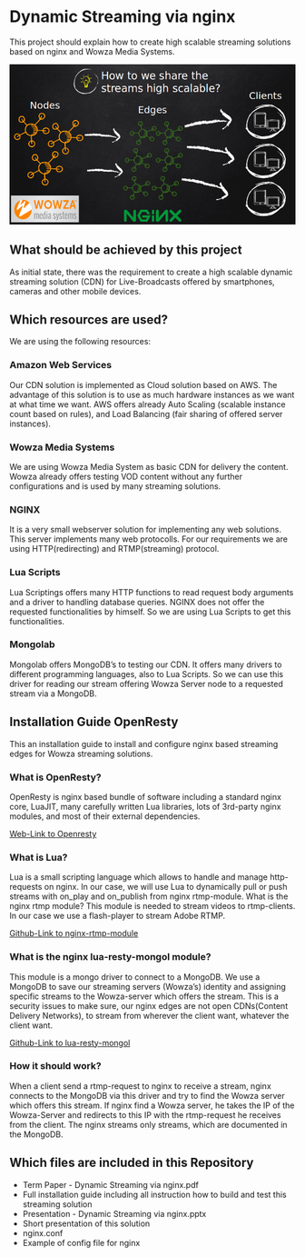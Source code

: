 # Dynamic Streaming via nginx

This project should explain how to create high scalable streaming solutions based on nginx and Wowza Media Systems.

![high scalable streaming solution](./HighScalableStreamingSolution.png)

## What should be achieved by this project
As initial state, there was the requirement to create a high scalable dynamic streaming
solution (CDN) for Live-Broadcasts offered by smartphones, cameras and other mobile devices.


## Which resources are used?
We are using the following resources:
### Amazon Web Services
Our CDN solution is implemented as Cloud solution
based on AWS.
The advantage of this solution is to use as much
hardware instances as we want at what time we
want.
AWS offers already Auto Scaling (scalable instance
count based on rules), and Load Balancing (fair
sharing of offered server instances).
### Wowza Media Systems
We are using Wowza Media System as basic CDN
for delivery the content.
Wowza already offers testing VOD content without
any further configurations and is used by many
streaming solutions.
### NGINX
It is a very small webserver solution for
implementing any web solutions.
This server implements many web protocolls. For
our requirements we are using HTTP(redirecting)
and RTMP(streaming) protocol.
### Lua Scripts
Lua Scriptings offers many HTTP functions to read
request body arguments and a driver to handling
database queries.
NGINX does not offer the requested functionalities
by himself. So we are using Lua Scripts to get this
functionalities.
### Mongolab
Mongolab offers MongoDB’s to testing our CDN.
It offers many drivers to different programming
languages, also to Lua Scripts.
So we can use this driver for reading our stream
offering Wowza Server node to a requested stream
via a MongoDB.

## Installation Guide OpenResty
This an installation guide to install and configure nginx based streaming edges for Wowza
streaming solutions.
### What is OpenResty?
OpenResty is nginx based bundle of software including a standard nginx core, LuaJIT, many
carefully written Lua libraries, lots of 3rd-party nginx modules, and most of their external
dependencies.

[Web-Link to Openresty](https://openresty.org/#Download)
### What is Lua?
Lua is a small scripting language which allows to handle and manage http-requests on
nginx. In our case, we will use Lua to dynamically pull or push streams with on_play and
on_publish from nginx rtmp-module.
What is the nginx rtmp module?
This module is needed to stream videos to rtmp-clients. In our case we use a flash-player to
stream Adobe RTMP.

[Github-Link to nginx-rtmp-module](https://github.com/arut/nginx-rtmp-module)
### What is the nginx lua-resty-mongol module?
This module is a mongo driver to connect to a MongoDB. We use a MongoDB to save our
streaming servers (Wowza’s) identity and assigning specific streams to the Wowza-server
which offers the stream. This is a security issues to make sure, our nginx edges are not
open CDNs(Content Delivery Networks), to stream from wherever the client want, whatever
the client want.

[Github-Link to lua-resty-mongol](https://github.com/aaashun/lua-resty-mongol)
### How it should work?
When a client send a rtmp-request to nginx to receive a stream, nginx connects to the
MongoDB via this driver and try to find the Wowza server which offers this stream. If nginx
find a Wowza server, he takes the IP of the Wowza-Server and redirects to this IP with the rtmp-request he receives from the client. The nginx streams only streams, which are
documented in the MongoDB.


## Which files are included in this Repository
* Term Paper - Dynamic Streaming  via nginx.pdf
 * Full installation guide including all instruction how to build and test this streaming solution
* Presentation - Dynamic Streaming via nginx.pptx
 * Short presentation of this solution 
* nginx.conf
 * Example of config file for nginx
